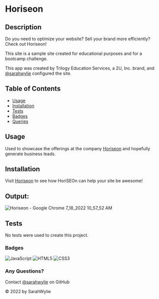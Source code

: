 # Horiseon

## Description
Do you need to optimize your website? Sell your brand more efficiently? Check out Horiseon!

This site is a sample site created for educational purposes and for a bootcamp challenge.

This app was created by Trilogy Education Services, a 2U, Inc. brand, and [@sarahwylie](https://github.com/sarahwylie) configured the site.

## Table of Contents
* [Usage](#usage)
* [Installation](#installation)
* [Tests](#tests)
* [Badges](#badges)
* [Queries](#any-questions)

## Usage
Used to showcase the offerings at the company [Horiseon](https://sarahwylie.github.io/Horiseon/) and hopefully generate business leads.

## Installation
Visit [Horiseon](https://sarahwylie.github.io/Horiseon/) to see how HoriSEOn can help your site be awesome!

## Output:
![Horiseon - Google Chrome 7_18_2022 10_57_52 AM](https://user-images.githubusercontent.com/90208612/179553853-0df649e7-4125-4812-90e1-6796c68cf992.png)

## Tests
No tests were used to create this project.

### Badges
![JavaScript](https://img.shields.io/badge/javascript-%23323330.svg?style=for-the-badge&logo=javascript&logoColor=%23F7DF1E)
![HTML5](https://img.shields.io/badge/html5-%23E34F26.svg?style=for-the-badge&logo=html5&logoColor=white)
![CSS3](https://img.shields.io/badge/css3-%231572B6.svg?style=for-the-badge&logo=css3&logoColor=white)

### Any Questions?
Contact [@sarahwylie](https://github.com/sarahwylie) on GitHub

© 2022 by SarahWylie
